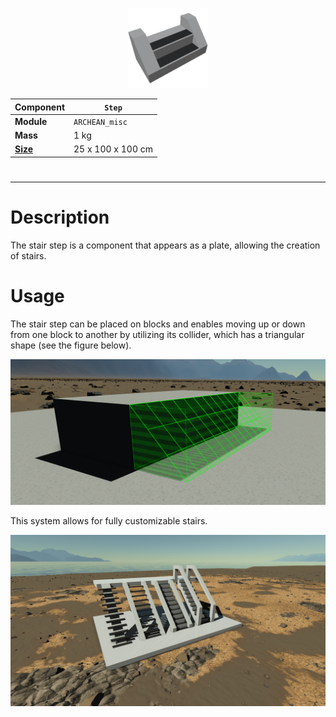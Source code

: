<p align="center">
  <img src="Step.png" />
</p>

|Component|`Step`|
|---|---|
|**Module**|`ARCHEAN_misc`|
|**Mass**|1 kg|
|[**Size**](# "Based on the component's occupancy in a fixed 25cm grid.")|25 x 100 x 100 cm|
#
---

# Description
The stair step is a component that appears as a plate, allowing the creation of stairs.

# Usage
The stair step can be placed on blocks and enables moving up or down from one block to another by utilizing its collider, which has a triangular shape (see the figure below).

![](StepCollider.png)

This system allows for fully customizable stairs.

![](StepDemo.png)
